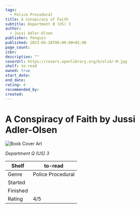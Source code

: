 ```yaml
---
tags:
  - Police Procedural
title: A Conspiracy of Faith
subtitle: Department Q (US) 3
author:
  - Jussi Adler-Olsen
publisher: Penguin
published: 2013-05-28T06:00:00+01:00
page_count: 
isbn: 
description: ""
coverUrl: https://covers.openlibrary.org/b/olid/-M.jpg
shelf: to-read
owned: true
start_date: 
end_date: 
rating: 4
recommended_by: 
created: 
---
```


# A Conspiracy of Faith by Jussi Adler-Olsen

![Book Cover Art](https://covers.openlibrary.org/b/olid/-M.jpg)

_Department Q (US) 3_

| Shelf | to-read |
| --- | --- |
| Genre | Police Procedural |
| Started |  |
| Finished |  |
| Rating | 4/5 |

